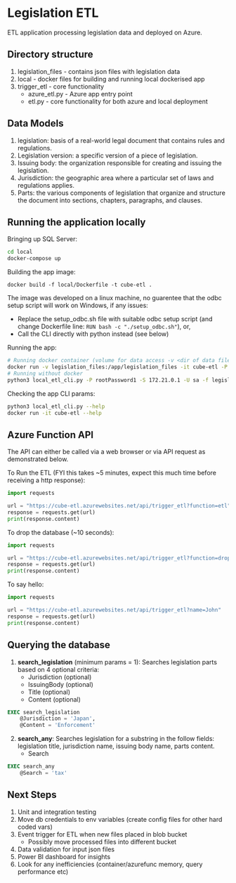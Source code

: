 # Legislation ETL
ETL application processing legislation data and deployed on Azure.


## Directory structure
1. legislation_files - contains json files with legislation data
2. local - docker files for building and running local dockerised app
3. trigger_etl - core functionality
    - azure_etl.py - Azure app entry point
    - etl.py - core functionality for both azure and local deployment

## Data Models
1. legislation: basis of a real-world legal document that contains rules and regulations.
2. Legislation version: a specific version of a piece of legislation.
3. Issuing body: the organization responsible for creating and issuing the legislation.
4. Jurisdiction: the geographic area where a particular set of laws and regulations applies.
5. Parts: the various components of legislation that organize and structure the document into sections, chapters, paragraphs, and clauses.

## Running the application locally

Bringing up SQL Server:
```sh
cd local
docker-compose up
```
Building the app image:
```
docker build -f local/Dockerfile -t cube-etl .
```
The image was developed on a linux machine, no guarentee that the odbc setup script will work on Windows, if any issues:
- Replace the setup_odbc.sh file with suitable odbc setup script (and change Dockerfile line: `RUN bash -c "./setup_odbc.sh"`), or,
- Call the CLI directly with python instead (see below)

Running the app:
```sh
# Running docker container (volume for data access -v <dir of data files>:/app/legislation_files)
docker run -v legislation_files:/app/legislation_files -it cube-etl -P rootPassword1 -S 172.21.0.1 -U sa
# Running without docker
python3 local_etl_cli.py -P rootPassword1 -S 172.21.0.1 -U sa -f legislation_files
```

Checking the app CLI params:
```sh
python3 local_etl_cli.py --help
docker run -it cube-etl --help
```


## Azure Function API
The API can either be called via a web browser or via API request as demonstrated below.

To Run the ETL (FYI this takes ~5 minutes, expect this much time before receiving a http response):
```py
import requests

url = "https://cube-etl.azurewebsites.net/api/trigger_etl?function=etl"
response = requests.get(url)
print(response.content)

```
To drop the database (~10 seconds):

```py
import requests

url = "https://cube-etl.azurewebsites.net/api/trigger_etl?function=drop"
response = requests.get(url)
print(response.content)
```

To say hello:

```py
import requests

url = "https://cube-etl.azurewebsites.net/api/trigger_etl?name=John"
response = requests.get(url)
print(response.content)
```

## Querying the database

1. **search_legislation** (minimum params = 1): Searches legislation parts based on 4 optional criteria:
    - Jurisdiction (optional)
    - IssuingBody (optional)
    - Title (optional)
    - Content (optional)

```sql
EXEC search_legislation
    @Jurisdiction = 'Japan',
    @Content = 'Enforcement'
```

2. **search_any**: Searches legislation for a substring in the follow fields: legislation title, jurisdiction name, issuing body name, parts content.
    - Search

```sql
EXEC search_any 
	@Search = 'tax'
```

## Next Steps
1. Unit and integration testing
2. Move db credentials to env variables (create config files for other hard coded vars)
2. Event trigger for ETL when new files placed in blob bucket
    - Possibly move processed files into different bucket
3. Data validation for input json files
4. Power BI dashboard for insights
5. Look for any inefficiencies (container/azurefunc memory, query performance etc)
